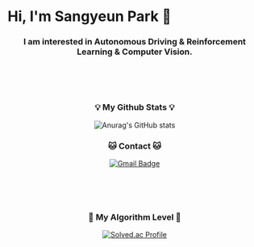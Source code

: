 # Hi, I'm Sangyeun Park 👋

<h3 align="center">I am interested in Autonomous Driving & Reinforcement Learning & Computer Vision.</h3>

<br><br><br>
<h3 align="center">💡 My Github Stats 💡</h3>
<div align="center">

![Anurag's GitHub stats](https://github-readme-stats.vercel.app/api?username=sangyeun003&show_icons=true&theme=radical)

</div>

<h3 align="center">🐱 Contact 🐱</h3>
<div align="center">

[![Gmail Badge](https://img.shields.io/badge/Gmail-d14836?style=flat-square&logo=Gmail&logoColor=white&link=mailto:sangyeun003@gmail.com)](sangyeun003@gmail.com)

</div>

<br><br><br>
<h3 align="center">🏅 My Algorithm Level 🏅</h3>
<div align="center">

[![Solved.ac Profile](http://mazassumnida.wtf/api/v2/generate_badge?boj=psypark003)](https://solved.ac/psypark003/)  

</div>
